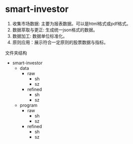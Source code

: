# smart-investor

1. 收集市场数据: 主要为报表数据。可以是html格式或pdf格式。
2. 数据萃取与更正: 生成统一json格式的数据。
3. 数据加工: 数据单位标准化。
4. 原则应用：展示符合一定原则的股票数据与指标。

文件夹结构

+ smart-investor
    + data
	    + raw
		    + sh
			+ sz
		+ refined
		    + sh
			+ sz
	+ program
	    + raw
		    + sh
			+ sz
		+ refined
		    + sh
			+ sz
